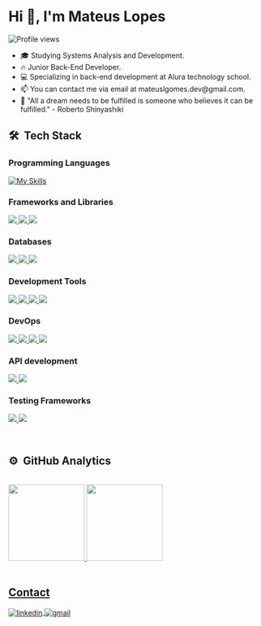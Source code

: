 <h1 align="left">Hi 👋, I'm Mateus Lopes</h1>

<p align="left"> <img src="https://komarev.com/ghpvc/?username=mateuslgomes&color=yellow" alt="Profile views" /> </p> 

<ul>
  <li>🎓 Studying Systems Analysis and Development.</li>
  <li>🔥 Junior Back-End Developer.</li>
  <li>💻 Specializing in back-end development at Alura technology school.</li>
  <li>📫 You can contact me via email at mateuslgomes.dev@gmail.com.</li>
  <li>🔭 "All a dream needs to be fulfilled is someone who believes it can be fulfilled." - Roberto Shinyashiki</li>
</ul>

<h2>🛠 &nbsp;Tech Stack</h2>

<h3>Programming Languages</h3>

[![My Skills](https://skillicons.dev/icons?i=java,python,javascript,&theme=dark)](https://skillicons.dev)



<h3>Frameworks and Libraries</h3>
<p>
  <a href="https://github.com/mateuslgomes>
    <img src="https://img.shields.io/badge/-Spring-6DB33F?style=flat-square&logo=spring&logoColor=black">
  </a>
  <a href="https://github.com/mateuslgomes">
    <img src="https://img.shields.io/badge/-Flask-000000?style=flat-square&logo=flask&logoColor=white">
  </a>
  <a href="https://github.com/mateuslgomes">
    <img src="https://img.shields.io/badge/-Django-092E20?style=flat-square&logo=django&logoColor=black">
  </a>
  <a href="https://github.com/mateuslgomes">
    <img src="https://img.shields.io/badge/-React-61DAFB?style=flat-square&logo=react&logoColor=black">
  </a>
</p>

<h3>Databases</h3>
<p>
  <a href="https://github.com/mateuslgomes">
    <img src="https://img.shields.io/badge/-PostgreSQL-336791?style=flat-square&logo=postgresql&logoColor=black">
  </a>
  <a href="https://github.com/mateuslgomes">
    <img src="https://img.shields.io/badge/-MySQL-4479A1?style=flat-square&logo=mysql&logoColor=black">
  </a>
  <a href="https://github.com/mateuslgomes">
    <img src="https://img.shields.io/badge/-Oracle-F80000?style=flat-square&logo=oracle&logoColor=black">
  </a>
</p>

<h3>Development Tools</h3>

<p>
  <a href="https://code.visualstudio.com/">
    <img src="https://img.shields.io/badge/-VSCode-blue?style=flat&logo=visual-studio-code&logoColor=black">
  </a>
  <a href="https://www.jetbrains.com/idea/">
    <img src="https://img.shields.io/badge/-IntelliJ%20IDEA-blue?style=flat&logo=intellij-idea&logoColor=black">
  </a>
  <a href="https://www.jetbrains.com/pycharm/">
    <img src="https://img.shields.io/badge/-PyCharm-blue?style=flat&logo=pycharm&logoColor=black">
  </a>
  <a href="https://www.eclipse.org/ide/">
    <img src="https://img.shields.io/badge/-Eclipse-blue?style=flat&logo=eclipse-ide&logoColor=black">
  </a>
</p>

<h3>DevOps</h3>
<p>
  <a href="https://www.rabbitmq.com/">
    <img src="https://img.shields.io/badge/-RabbitMQ-FF6600?style=flat-square&logo=rabbitmq&logoColor=white">
  </a>
  <a href="https://github.com/">
    <img src="https://img.shields.io/badge/-GitHub-181717?style=flat-square&logo=github&logoColor=white">
  </a>
  <a href="https://git-scm.com/">
    <img src="https://img.shields.io/badge/-Git-F05032?style=flat-square&logo=git&logoColor=white">
  </a>
  <a href="https://maven.apache.org/">
    <img src="https://img.shields.io/badge/-Maven-C71A36?style=flat-square&logo=apache-maven&logoColor=white">
  </a>
</p>

<h3>API development</h3>

<p>
  <a href="https://insomnia.rest/">
    <img src="https://img.shields.io/badge/-Insomnia-5849BE?style=flat-square&logo=insomnia&logoColor=white">
  </a>
  <a href="https://www.postman.com/">
    <img src="https://img.shields.io/badge/-Postman-FF6C37?style=flat-square&logo=postman&logoColor=white">
  </a>
</p>

<h3>Testing Frameworks</h3>
<p>
  <a href="https://junit.org/junit5/">
    <img src="https://img.shields.io/badge/-JUnit-blue?style=flat&logo=junit5&logoColor=black">
  </a>
  <a href="https://www.selenium.dev/">
    <img src="https://img.shields.io/badge/-Selenium-43B02A?style=flat&logo=selenium&logoColor=black">
  </a>
</p>

<br>

## ⚙️ &nbsp;GitHub Analytics

<div style="display: inline_block"><br>
    <a href="https://github.com/mateuslgomes">
    <img height="150em" src="https://github-readme-stats.vercel.app/api?username=mateuslgomes&show_icons=true&theme=radical"/>
    <img height="150em" src="https://github-readme-stats.vercel.app/api/top-langs/?username=mateuslgomes&layout=compact&theme=radical"/>
</div>

<br>
  
## Contact

<a href="https://linkedin.com/in/mateuslgomes" target="_blank">
  <img align="center" src="https://img.shields.io/badge/-mateuslgomes-05122A?style=flat&logo=linkedin" alt="linkedin"/>
</a>

<a href="mailto:mateuslgomes.dev@gmail.com" target="_blank">
 <img align="center" src="https://img.shields.io/badge/-mateuslgomes-05122A?style=flat&logo=gmail" alt="gmail"/>
</a>

